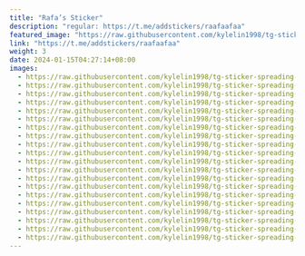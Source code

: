 ```yaml
---
title: "Rafa’s Sticker"
description: "regular: https://t.me/addstickers/raafaafaa"
featured_image: "https://raw.githubusercontent.com/kylelin1998/tg-sticker-spreading-worldwide-images/main/img/520c291a-d237-443b-875e-a6b557271219.jpg"
link: "https://t.me/addstickers/raafaafaa"
weight: 3
date: 2024-01-15T04:27:14+08:00
images:
  - https://raw.githubusercontent.com/kylelin1998/tg-sticker-spreading-worldwide-images/main/img/520c291a-d237-443b-875e-a6b557271219.jpg
  - https://raw.githubusercontent.com/kylelin1998/tg-sticker-spreading-worldwide-images/main/img/d9266572-7c32-4b13-ac8b-5744cc6a4259.jpg
  - https://raw.githubusercontent.com/kylelin1998/tg-sticker-spreading-worldwide-images/main/img/3951f973-18a4-47cc-b2e5-22823527d2bc.jpg
  - https://raw.githubusercontent.com/kylelin1998/tg-sticker-spreading-worldwide-images/main/img/09526be4-d203-4d61-b955-91087cddf95d.jpg
  - https://raw.githubusercontent.com/kylelin1998/tg-sticker-spreading-worldwide-images/main/img/7864c9ba-6738-4cac-b9dc-de81bcde4451.jpg
  - https://raw.githubusercontent.com/kylelin1998/tg-sticker-spreading-worldwide-images/main/img/28d1ca5c-911f-4b9c-8af6-15d9d0ec79c6.jpg
  - https://raw.githubusercontent.com/kylelin1998/tg-sticker-spreading-worldwide-images/main/img/2d7e8687-f711-447e-83d9-41b66cc893b3.jpg
  - https://raw.githubusercontent.com/kylelin1998/tg-sticker-spreading-worldwide-images/main/img/d53006c6-535d-407c-9c07-7c058edace41.jpg
  - https://raw.githubusercontent.com/kylelin1998/tg-sticker-spreading-worldwide-images/main/img/2bb56e4d-0c9e-4021-b402-aa535ff377c1.jpg
  - https://raw.githubusercontent.com/kylelin1998/tg-sticker-spreading-worldwide-images/main/img/4b2b95c9-9bf8-42d9-bb55-04994ca0cac3.jpg
  - https://raw.githubusercontent.com/kylelin1998/tg-sticker-spreading-worldwide-images/main/img/583d18eb-c7f7-4aeb-add8-f8a12d411133.jpg
  - https://raw.githubusercontent.com/kylelin1998/tg-sticker-spreading-worldwide-images/main/img/51bb85d1-1915-408f-a158-c0896186ab10.jpg
  - https://raw.githubusercontent.com/kylelin1998/tg-sticker-spreading-worldwide-images/main/img/36b86507-d82c-4652-b37e-70c76f082753.jpg
  - https://raw.githubusercontent.com/kylelin1998/tg-sticker-spreading-worldwide-images/main/img/62097e91-5b04-42ca-bba8-f5d897738af4.jpg
  - https://raw.githubusercontent.com/kylelin1998/tg-sticker-spreading-worldwide-images/main/img/c85ef4ca-dc47-4dc0-8823-5d41ef93ca94.jpg
  - https://raw.githubusercontent.com/kylelin1998/tg-sticker-spreading-worldwide-images/main/img/25474012-4b20-40a0-b105-6fd5f0eeb105.jpg
  - https://raw.githubusercontent.com/kylelin1998/tg-sticker-spreading-worldwide-images/main/img/8176a57c-ed78-4478-93b3-944caa2ac7b1.jpg
  - https://raw.githubusercontent.com/kylelin1998/tg-sticker-spreading-worldwide-images/main/img/1fc9ac7f-8fbd-42ce-8814-1eaffecb5351.jpg
  - https://raw.githubusercontent.com/kylelin1998/tg-sticker-spreading-worldwide-images/main/img/fcb828dd-d18b-4271-9351-1361a86da3bf.jpg
  - https://raw.githubusercontent.com/kylelin1998/tg-sticker-spreading-worldwide-images/main/img/a5899ca1-d725-4cd0-9569-4792a1f93931.jpg
---
```

